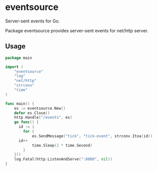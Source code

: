 # eventsource

Server-sent events for Go.

Package eventsource provides server-sent events for net/http server.

## Usage

``` go
package main

import (
    "eventsource"
    "log"
    "net/http"
    "strconv"
    "time"
)

func main() {
    es := eventsource.New()
    defer es.Close()
    http.Handle("/events", es)
    go func() {
      id := 1
        for {
            es.SendMessage("tick", "tick-event", strconv.Itoa(id))
      id++
            time.Sleep(2 * time.Second)
        }
    }()
    log.Fatal(http.ListenAndServe(":8080", nil))
}
```
